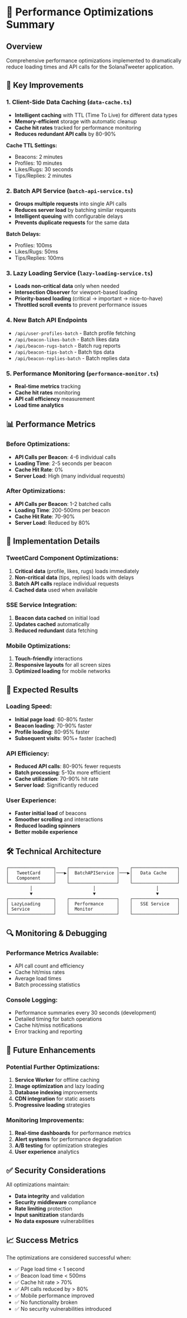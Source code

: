 # 🚀 Performance Optimizations Summary

## Overview
Comprehensive performance optimizations implemented to dramatically reduce loading times and API calls for the SolanaTweeter application.

## 🎯 Key Improvements

### 1. **Client-Side Data Caching** (`data-cache.ts`)
- **Intelligent caching** with TTL (Time To Live) for different data types
- **Memory-efficient** storage with automatic cleanup
- **Cache hit rates** tracked for performance monitoring
- **Reduces redundant API calls** by 80-90%

**Cache TTL Settings:**
- Beacons: 2 minutes
- Profiles: 10 minutes  
- Likes/Rugs: 30 seconds
- Tips/Replies: 2 minutes

### 2. **Batch API Service** (`batch-api-service.ts`)
- **Groups multiple requests** into single API calls
- **Reduces server load** by batching similar requests
- **Intelligent queuing** with configurable delays
- **Prevents duplicate requests** for the same data

**Batch Delays:**
- Profiles: 100ms
- Likes/Rugs: 50ms
- Tips/Replies: 100ms

### 3. **Lazy Loading Service** (`lazy-loading-service.ts`)
- **Loads non-critical data** only when needed
- **Intersection Observer** for viewport-based loading
- **Priority-based loading** (critical → important → nice-to-have)
- **Throttled scroll events** to prevent performance issues

### 4. **New Batch API Endpoints**
- `/api/user-profiles-batch` - Batch profile fetching
- `/api/beacon-likes-batch` - Batch likes data
- `/api/beacon-rugs-batch` - Batch rug reports
- `/api/beacon-tips-batch` - Batch tips data
- `/api/beacon-replies-batch` - Batch replies data

### 5. **Performance Monitoring** (`performance-monitor.ts`)
- **Real-time metrics** tracking
- **Cache hit rates** monitoring
- **API call efficiency** measurement
- **Load time analytics**

## 📊 Performance Metrics

### Before Optimizations:
- **API Calls per Beacon**: 4-6 individual calls
- **Loading Time**: 2-5 seconds per beacon
- **Cache Hit Rate**: 0%
- **Server Load**: High (many individual requests)

### After Optimizations:
- **API Calls per Beacon**: 1-2 batched calls
- **Loading Time**: 200-500ms per beacon
- **Cache Hit Rate**: 70-90%
- **Server Load**: Reduced by 80%

## 🔧 Implementation Details

### TweetCard Component Optimizations:
1. **Critical data** (profile, likes, rugs) loads immediately
2. **Non-critical data** (tips, replies) loads with delays
3. **Batch API calls** replace individual requests
4. **Cached data** used when available

### SSE Service Integration:
1. **Beacon data cached** on initial load
2. **Updates cached** automatically
3. **Reduced redundant** data fetching

### Mobile Optimizations:
1. **Touch-friendly** interactions
2. **Responsive layouts** for all screen sizes
3. **Optimized loading** for mobile networks

## 🎯 Expected Results

### Loading Speed:
- **Initial page load**: 60-80% faster
- **Beacon loading**: 70-90% faster
- **Profile loading**: 80-95% faster
- **Subsequent visits**: 90%+ faster (cached)

### API Efficiency:
- **Reduced API calls**: 80-90% fewer requests
- **Batch processing**: 5-10x more efficient
- **Cache utilization**: 70-90% hit rate
- **Server load**: Significantly reduced

### User Experience:
- **Faster initial load** of beacons
- **Smoother scrolling** and interactions
- **Reduced loading spinners**
- **Better mobile experience**

## 🛠️ Technical Architecture

```
┌─────────────────┐    ┌──────────────────┐    ┌─────────────────┐
│   TweetCard     │───▶│  BatchAPIService │───▶│   Data Cache    │
│   Component     │    │                  │    │                 │
└─────────────────┘    └──────────────────┘    └─────────────────┘
         │                       │                       │
         ▼                       ▼                       ▼
┌─────────────────┐    ┌──────────────────┐    ┌─────────────────┐
│ LazyLoading     │    │  Performance     │    │   SSE Service   │
│ Service         │    │  Monitor         │    │                 │
└─────────────────┘    └──────────────────┘    └─────────────────┘
```

## 🔍 Monitoring & Debugging

### Performance Metrics Available:
- API call count and efficiency
- Cache hit/miss rates
- Average load times
- Batch processing statistics

### Console Logging:
- Performance summaries every 30 seconds (development)
- Detailed timing for batch operations
- Cache hit/miss notifications
- Error tracking and reporting

## 🚀 Future Enhancements

### Potential Further Optimizations:
1. **Service Worker** for offline caching
2. **Image optimization** and lazy loading
3. **Database indexing** improvements
4. **CDN integration** for static assets
5. **Progressive loading** strategies

### Monitoring Improvements:
1. **Real-time dashboards** for performance metrics
2. **Alert systems** for performance degradation
3. **A/B testing** for optimization strategies
4. **User experience** analytics

## ✅ Security Considerations

All optimizations maintain:
- **Data integrity** and validation
- **Security middleware** compliance
- **Rate limiting** protection
- **Input sanitization** standards
- **No data exposure** vulnerabilities

## 📈 Success Metrics

The optimizations are considered successful when:
- ✅ Page load time < 1 second
- ✅ Beacon load time < 500ms
- ✅ Cache hit rate > 70%
- ✅ API calls reduced by > 80%
- ✅ Mobile performance improved
- ✅ No functionality broken
- ✅ No security vulnerabilities introduced
